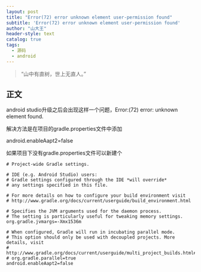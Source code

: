 ```yaml
---
layout: post
title: "Error(72) error unknown element user-permission found"
subtitle: 'Error(72) error unknown element user-permission found'
author: "山大王"
header-style: text
catalog: true
tags:
  - 源码
  - android
---
```

> “山中有直树，世上无直人。”

## 正文

android studio升级之后会出现这样一个问题，Error:(72) error: unknown element <user-permission> found.

解决方法是在项目的gradle.properties文件中添加

android.enableAapt2=false

如果项目下没有gradle.properties文件可以新建个

```
# Project-wide Gradle settings.
 
# IDE (e.g. Android Studio) users:
# Gradle settings configured through the IDE *will override*
# any settings specified in this file.
 
# For more details on how to configure your build environment visit
# http://www.gradle.org/docs/current/userguide/build_environment.html
 
# Specifies the JVM arguments used for the daemon process.
# The setting is particularly useful for tweaking memory settings.
org.gradle.jvmargs=-Xmx1536m
 
# When configured, Gradle will run in incubating parallel mode.
# This option should only be used with decoupled projects. More details, visit
# http://www.gradle.org/docs/current/userguide/multi_project_builds.html#sec:decoupled_projects
# org.gradle.parallel=true
android.enableAapt2=false
```

